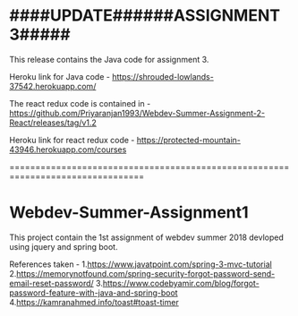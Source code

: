 ####UPDATE######ASSIGNMENT 3#####
=====================================

This release contains the Java code for assignment 3.

Heroku link for Java code - https://shrouded-lowlands-37542.herokuapp.com/

The react redux code is contained in -
https://github.com/Priyaranjan1993/Webdev-Summer-Assignment-2-React/releases/tag/v1.2

Heroku link for react redux code - https://protected-mountain-43946.herokuapp.com/courses

================================================================================
# Webdev-Summer-Assignment1

This project contain the 1st assignment of webdev summer 2018 devloped using jquery and spring boot.

References taken - 
1.https://www.javatpoint.com/spring-3-mvc-tutorial
2.https://memorynotfound.com/spring-security-forgot-password-send-email-reset-password/
3.https://www.codebyamir.com/blog/forgot-password-feature-with-java-and-spring-boot
4.https://kamranahmed.info/toast#toast-timer
